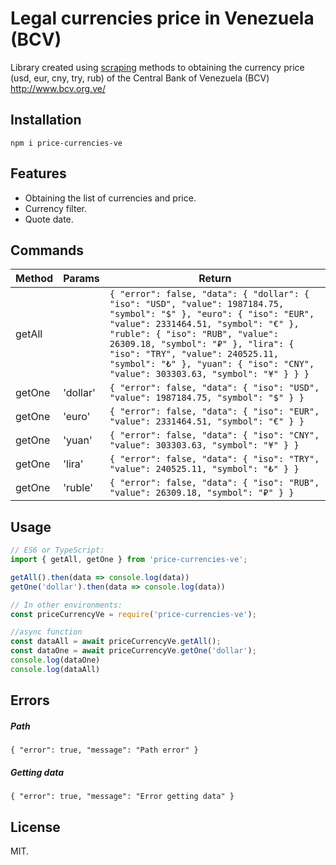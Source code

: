 # Legal currencies price in Venezuela (BCV)

Library created using [scraping][scraping] methods to obtaining the currency price (usd, eur, cny, try, rub) of the Central Bank of Venezuela (BCV) http://www.bcv.org.ve/

## Installation
``
npm i price-currencies-ve
``
## Features
- Obtaining the list of currencies and price.
- Currency filter.
- Quote date.

## Commands
| Method | Params | Return |
| ------ | ------ | ------ |
| getAll |  | ```{ "error": false, "data": { "dollar": { "iso": "USD", "value": 1987184.75, "symbol": "$" }, "euro": { "iso": "EUR", "value": 2331464.51, "symbol": "€" }, "ruble": { "iso": "RUB", "value": 26309.18, "symbol": "₽" }, "lira": { "iso": "TRY", "value": 240525.11, "symbol": "₺" }, "yuan": { "iso": "CNY", "value": 303303.63, "symbol": "¥" } } }``` |
| getOne | 'dollar' | ```{ "error": false, "data": { "iso": "USD", "value": 1987184.75, "symbol": "$" } }``` |
| getOne | 'euro' | ```{ "error": false, "data": { "iso": "EUR", "value": 2331464.51, "symbol": "€" } }``` |
| getOne | 'yuan' | ```{ "error": false, "data": { "iso": "CNY", "value": 303303.63, "symbol": "¥" } }``` |
| getOne | 'lira' | ```{ "error": false, "data": { "iso": "TRY", "value": 240525.11, "symbol": "₺" } }``` |
| getOne | 'ruble' | ```{ "error": false, "data": { "iso": "RUB", "value": 26309.18, "symbol": "₽" } }``` |

## Usage
```js
// ES6 or TypeScript:
import { getAll, getOne } from 'price-currencies-ve';

getAll().then(data => console.log(data))
getOne('dollar').then(data => console.log(data))

// In other environments:
const priceCurrencyVe = require('price-currencies-ve');

//async function
const dataAll = await priceCurrencyVe.getAll();
const dataOne = await priceCurrencyVe.getOne('dollar');
console.log(dataOne)
console.log(dataAll)
```
## Errors
##### Path
``
{
    "error": true,
    "message": "Path error"
}
``

##### Getting data
``
{
    "error": true,
    "message": "Error getting data"
}
``

## License
MIT.

[//]: #
   [scraping]: <https://es.wikipedia.org/wiki/Web_scraping>
